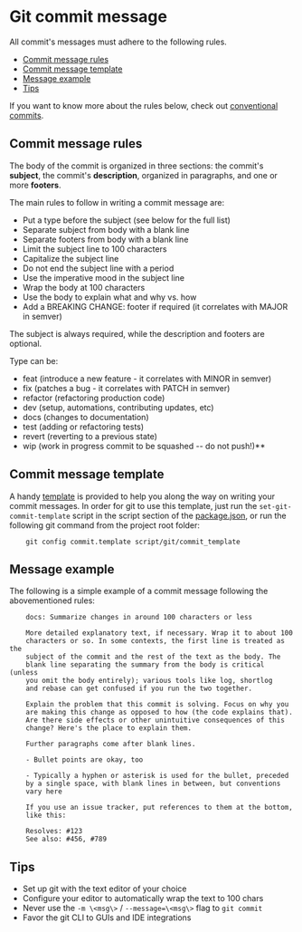 # Git commit message

All commit's messages must adhere to the following rules.

-   [Commit message rules][]
-   [Commit message template][]
-   [Message example][]
-   [Tips][]

If you want to know more about the rules below, check out [conventional commits][].

[commit message rules]: #Commit_message_rules
[commit message template]: #Commit_message_template
[message example]: #Message_template
[tips]: #Tips
[conventional commits]: https://www.conventionalcommits.org/en/v1.0.0/

## Commit message rules

The body of the commit is organized in three sections: the commit's **subject**, the commit's **description**, organized in paragraphs, and one or more **footers**.

The main rules to follow in writing a commit message are:

-   Put a type before the subject (see below for the full list)
-   Separate subject from body with a blank line
-   Separate footers from body with a blank line
-   Limit the subject line to 100 characters
-   Capitalize the subject line
-   Do not end the subject line with a period
-   Use the imperative mood in the subject line
-   Wrap the body at 100 characters
-   Use the body to explain what and why vs. how
-   Add a BREAKING CHANGE: footer if required (it correlates with MAJOR in semver)

The subject is always required, while the description and footers are optional.

Type can be:

-   feat (introduce a new feature - it correlates with MINOR in semver)
-   fix (patches a bug - it correlates with PATCH in semver)
-   refactor (refactoring production code)
-   dev (setup, automations, contributing updates, etc)
-   docs (changes to documentation)
-   test (adding or refactoring tests)
-   revert (reverting to a previous state)
-   wip (work in progress commit to be squashed -- do not push!)\*\*

## Commit message template

A handy [template][] is provided to help you along the way on writing your commit messages.
In order for git to use this template, just run the `set-git-commit-template` script in the script section of the [package.json][], or run the following git command from the project root folder:

    	git config commit.template script/git/commit_template

[template]: /scripts/git/commit_template
[package.json]: /package.json

## Message example

The following is a simple example of a commit message following the abovementioned rules:

    	docs: Summarize changes in around 100 characters or less

    	More detailed explanatory text, if necessary. Wrap it to about 100
    	characters or so. In some contexts, the first line is treated as the
    	subject of the commit and the rest of the text as the body. The
    	blank line separating the summary from the body is critical (unless
    	you omit the body entirely); various tools like log, shortlog
    	and rebase can get confused if you run the two together.

    	Explain the problem that this commit is solving. Focus on why you
    	are making this change as opposed to how (the code explains that).
    	Are there side effects or other unintuitive consequences of this
    	change? Here's the place to explain them.

    	Further paragraphs come after blank lines.

    	- Bullet points are okay, too

    	- Typically a hyphen or asterisk is used for the bullet, preceded
    	by a single space, with blank lines in between, but conventions
    	vary here

    	If you use an issue tracker, put references to them at the bottom,
    	like this:

    	Resolves: #123
    	See also: #456, #789

## Tips

-   Set up git with the text editor of your choice
-   Configure your editor to automatically wrap the text to 100 chars
-   Never use the `-m \<msg\>` / `--message=\<msg\>` flag to `git commit`
-   Favor the git CLI to GUIs and IDE integrations
